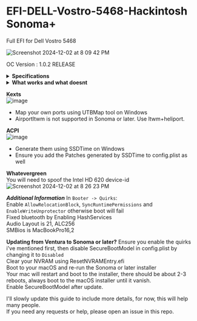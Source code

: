 # EFI-DELL-Vostro-5468-Hackintosh Sonoma+
Full EFI for Dell Vostro 5468   

![Screenshot 2024-12-02 at 8 09 42 PM](https://github.com/user-attachments/assets/8f6785cc-0c76-4613-8886-af329901c22e)

OC Version : 1.0.2 RELEASE
<details>
<summary><strong>Specifications</strong></summary>
</br>
  
| Component           | Specification                                   |
|---------------------|-------------------------------------------------|
| CPU                 | Intel Core i3-7100U @ 2.40 GHz, 3M Cache        |
| RAM                 | 12GB DDR4-2133MHz                               |
| SSD                 | SanDisk SSD PLUS 240GB                          |
| Sound               | Realtek ALC256                                  |
| Wireless, Bluetooth | Intel AC 3165                                   |
| Integrated GPU      | Intel HD Graphics 620                           |

I upgraded my RAM from 8GB to 12GB
</details>

<details>
<summary><strong>What works and what doesnt</strong></summary>
</br>

| Feature | Status |
| ------------- | ------------- |
| CPU Power Management | ✅ |
| Sleep/Wake | ✅  |
| Intel HD620 Graphics Acceleration | ✅ |
| Intel Accelerator | ✅ |
| Intel VT-d | ✅  |
| Brightness control slider | ✅  |
| FN Keys| ✅  |
| Ethernet | ✅  |
| Audio and HDMI Audio | ✅  |
| Multi-Touch Trackpad | ✅  |
| Battery | ✅  |
| iMessage/Facetime and App Store | ✅   |
| Speakers and Headphones | ✅ |
| Built-in Microphone | ✅  |
| Webcam | ✅ |
| Wi-Fi/Bluetooth | ✅ |
| Airdrop/Handoff | ❌  |
</details>

**Kexts**   
![image](https://github.com/user-attachments/assets/52c8f69f-6e47-4513-97be-986136ba1d3a)

- Map your own ports using UTBMap tool on Windows
- Airportltwm is not supported in Sonoma or later. Use ltwm+heliport.

**ACPI**   
![image](https://github.com/user-attachments/assets/649372f9-904e-41e1-bbab-cde93918aafe)
- Generate them using SSDTime on Windows
- Ensure you add the Patches generated by SSDTime to config.plist as well

**Whatevergreen**  
You will need to spoof the Intel HD 620 device-id  
![Screenshot 2024-12-02 at 8 26 23 PM](https://github.com/user-attachments/assets/17873ed0-5e1a-47f9-b1b9-7dc501bd9e2c)  

***Additional Information***
In ``Booter -> Quirks``:   
  Enable ``AllowRelocationBlock``, ``SyncRuntimePermissions`` and ``EnableWriteUnprotector`` otherwise boot will fail   
Fixed bluetooth by Enabling HashServices  
Audio Layout is 21, ALC256    
SMBios is MacBookPro16,2 

**Updating from Ventura to Sonoma or later?**
Ensure you enable the quirks i've mentioned first, then disable SecureBootModel in config.plist by changing it to ``Disabled``   
Clear your NVRAM using ResetNVRAMEntry.efi   
Boot to your macOS and re-run the Sonoma or later installer   
Your mac will restart and boot to the installer, there should be about 2-3 reboots, always boot to the macOS installer until it vanish.   
Enable SecureBootModel after update.

I'll slowly update this guide to include more details, for now, this will help many people.   
If you need any requests or help, please open an issue in this repo.    


